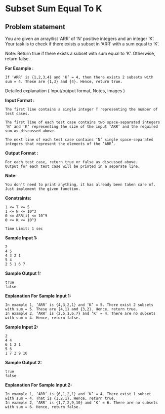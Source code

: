 Subset Sum Equal To K
=====================

Problem statement
-----------------

You are given an array/list ‘ARR’ of ‘N’ positive integers and an integer ‘K’. Your task is to check if there exists a subset in ‘ARR’ with a sum equal to ‘K’.

Note: Return true if there exists a subset with sum equal to ‘K’. Otherwise, return false.

**For Example :**

    If ‘ARR’ is {1,2,3,4} and ‘K’ = 4, then there exists 2 subsets with sum = 4. These are {1,3} and {4}. Hence, return true.
    

Detailed explanation ( Input/output format, Notes, Images )

**Input Format :**

    The first line contains a single integer T representing the number of test cases.
    
    The first line of each test case contains two space-separated integers ‘N’ and ‘K’ representing the size of the input ‘ARR’ and the required sum as discussed above.
    
    The next line of each test case contains ‘N’ single space-separated integers that represent the elements of the ‘ARR’.
    

**Output Format :**

    For each test case, return true or false as discussed above.
    Output for each test case will be printed in a separate line.
    

**Note:**

    You don’t need to print anything, it has already been taken care of. Just implement the given function.
    

**Constraints:**

    1 <= T <= 5
    1 <= N <= 10^3
    0 <= ARR[i] <= 10^9
    0 <= K <= 10^3
    
    Time Limit: 1 sec
    

**Sample Input 1:**

    2
    4 5
    4 3 2 1
    5 4
    2 5 1 6 7
    

**Sample Output 1:**

    true
    false
    

**Explanation For Sample Input 1:**

    In example 1, ‘ARR’ is {4,3,2,1} and ‘K’ = 5. There exist 2 subsets with sum = 5. These are {4,1} and {3,2}. Hence, return true.
    In example 2, ‘ARR’ is {2,5,1,6,7} and ‘K’ = 4. There are no subsets with sum = 4. Hence, return false.
    

**Sample Input 2:**

    2
    4 4
    6 1 2 1
    5 6
    1 7 2 9 10
    

**Sample Output 2:**

    true
    false
    

**Explanation For Sample Input 2:**

    In example 1, ‘ARR’ is {6,1,2,1} and ‘K’ = 4. There exist 1 subset with sum = 4. That is {1,2,1}. Hence, return true.
    In example 2, ‘ARR’ is {1,7,2,9,10} and ‘K’ = 6. There are no subsets with sum = 6. Hence, return false.
